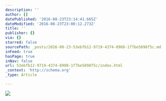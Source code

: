 ```yaml
---
description: ''
author: []
datePublished: '2016-08-23T23:14:41.665Z'
dateModified: '2016-08-23T23:00:12.273Z'
title: ''
publisher: {}
via: {}
starred: false
sourcePath: _posts/2016-08-23-53ebfb12-9719-4374-8988-1f7be5898f5c.md
inFeed: true
hasPage: true
inNav: false
url: 53ebfb12-9719-4374-8988-1f7be5898f5c/index.html
_context: 'http://schema.org'
_type: Article

---
```

![](https://the-grid-user-content.s3-us-west-2.amazonaws.com/d87ce313-4522-4347-a7b1-9fabe5f17111.jpg)